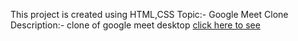 This project is created using HTML,CSS
Topic:- Google Meet Clone 
Description:- clone of google meet desktop
[click here to see]() 